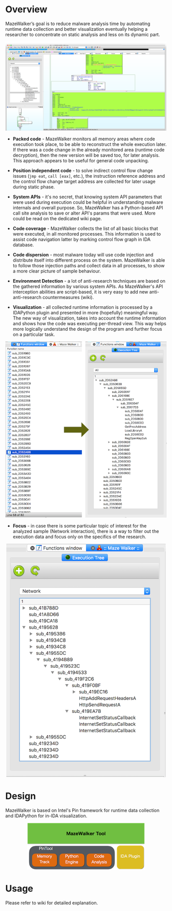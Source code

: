 
# Overview

MazeWalker’s goal is to reduce malware analysis time by automating runtime data collection and better visualization eventually helping a researcher to concentrate on static analysis and less on its dynamic part.

<p align="center"><img src="./docs/title.png"/></p>

- **Packed code** - MazeWalker monitors all memory areas where code execution took place, to be able to reconstruct the whole execution later. If there was a code change in the already monitored area (runtime code decryption), then the new version will be saved too, for later analysis. This approach appears to be useful for general code unpacking.

- **Position independent code** - to solve indirect control flow change issues (`jmp eat`, `call [eax]`, etc.), the instruction reference address and the control flow change target address are collected for later usage during static phase.

- **System APIs** - it's no secret, that knowing system API parameters that were used during execution could be helpful in understanding malware internals and overall purpose. So, MazeWalker has a Python-based API call site analysis to save or alter API's params that were used. More could be read on the dedicated wiki page.

- **Code coverage** - MazeWalker collects the list of all basic blocks that were executed, in all monitored processes. This information is used to assist code navigation latter by marking control flow graph in IDA database.

- **Code dispersion** - most malware today will use code injection and distribute itself into different process on the system. MazeWalker is able to follow those injection paths and collect data in all processes, to show a more clear picture of sample behaviour.

- **Environment Detection** - a lot of anti-research techniques are based on the gathered information by various system APIs. As MazeWalker's API interception abilities are script-based, it is very easy to add new anti-anti-research countermeasures (wiki).

- **Visualization** - all collected runtime information is processed by a IDAPython plugin and presented in more (hopefully) meaningful way. The new way of visualization, takes into account the runtime information and shows how the code was executing per-thread view. This way helps more logically understand the design of the program and further focus on a particular task. 

<p align="center"><img src="./docs/viz_tranz.png"/></p>

- **Focus** - in case there is some particular topic of interest for the analyzed sample (Network interaction), there is a way to filter out the execution data and focus only on the specifics of the research.

<p align="center"><img src="./docs/filter.png"/></p>

# Design
MazeWalker is based on Intel's Pin framework for runtime data collection and IDAPython for in-IDA visualization.
  
<p align="center"><img src="./docs/design.png"/></p>

# Usage
Please refer to wiki for detailed explanation.
